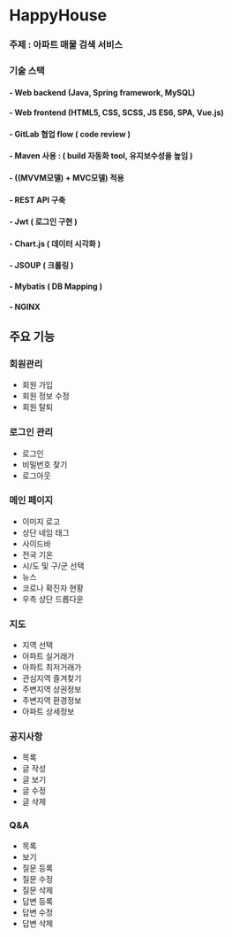 # HappyHouse

### 주제 : 아파트 매물 검색 서비스

### 기술 스택 

#### - Web backend (Java, Spring framework, MySQL)

#### \- Web frontend (HTML5, CSS, SCSS, JS ES6, SPA, Vue.js)

#### \- GitLab 협업 flow ( code review )

#### \- Maven 사용 : ( build 자동화 tool, 유지보수성을 높임 )

#### \- ((MVVM모델) + MVC모델) 적용 

#### \- REST API 구축

#### \- Jwt ( 로그인 구현 )

#### \- Chart.js ( 데이터 시각화 )

#### \- JSOUP ( 크롤링 )

#### \- Mybatis ( DB Mapping )

#### \- NGINX 




## 주요 기능

### 회원관리

- 회원 가입
- 회원 정보 수정
- 회원 탈퇴

### 로그인 관리

- 로그인
- 비밀번호 찾기
- 로그아웃

### 메인 페이지

- 이미지 로고
- 상단 네임 태그
- 사이드바
- 전국 기온
- 시/도 및 구/군 선택
- 뉴스
- 코로나 확진자 현황
- 우측 상단 드롭다운

### 지도

- 지역 선택
- 아파트 실거래가
- 아파트 최저거래가
- 관심지역 즐겨찾기
- 주변지역 상권정보
- 주변지역 환경정보
- 아파트 상세정보

### 공지사항

- 목록
- 글 작성
- 글 보기
- 글 수정
- 글 삭제

### Q&A

- 목록
- 보기
- 질문 등록
- 질문 수정
- 질문 삭제
- 답변 등록
- 답변 수정
- 답변 삭제
